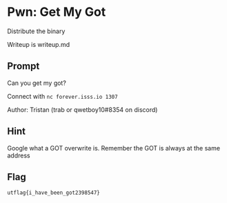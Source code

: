 # Pwn: Get My Got
Distribute the binary

Writeup is writeup.md

## Prompt
Can you get my got?

Connect with `nc forever.isss.io 1307`

Author: Tristan (trab or qwetboy10#8354 on discord)

## Hint
Google what a GOT overwrite is. Remember the GOT is always at the same address

## Flag
`utflag{i_have_been_got2398547}`
